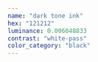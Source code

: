 ```yaml
---
name: "dark tone ink"
hex: "121212"
luminance: 0.006048833
contrast: "white-pass"
color_category: "black"
---
```

